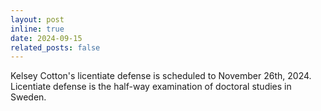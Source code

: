 ```yaml
---
layout: post
inline: true
date: 2024-09-15
related_posts: false
---
```


Kelsey Cotton's licentiate defense is scheduled to November 26th, 2024. Licentiate defense is the half-way examination of doctoral studies in Sweden. [<i class="fa-solid fa-microphone-lines"></i>](https://aicomparts.com/people/kelsey_cotton/)